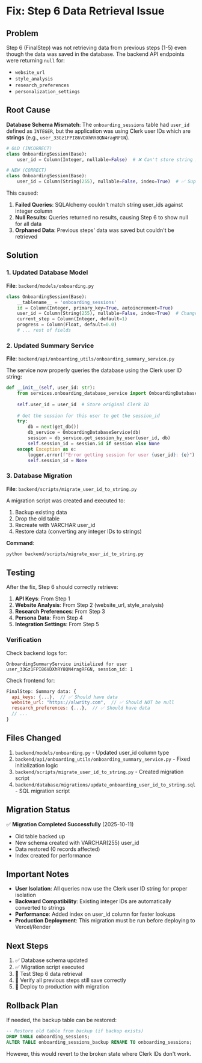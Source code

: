 # Fix: Step 6 Data Retrieval Issue

## Problem

Step 6 (FinalStep) was not retrieving data from previous steps (1-5) even though the data was saved in the database. The backend API endpoints were returning `null` for:
- `website_url`
- `style_analysis`
- `research_preferences`
- `personalization_settings`

## Root Cause

**Database Schema Mismatch**: The `onboarding_sessions` table had `user_id` defined as `INTEGER`, but the application was using Clerk user IDs which are **strings** (e.g., `user_33Gz1FPI86VDXhRY8QN4ragRFGN`).

```python
# OLD (INCORRECT)
class OnboardingSession(Base):
    user_id = Column(Integer, nullable=False)  # ❌ Can't store string IDs

# NEW (CORRECT)
class OnboardingSession(Base):
    user_id = Column(String(255), nullable=False, index=True)  # ✅ Supports Clerk IDs
```

This caused:
1. **Failed Queries**: SQLAlchemy couldn't match string user_ids against integer column
2. **Null Results**: Queries returned no results, causing Step 6 to show null for all data
3. **Orphaned Data**: Previous steps' data was saved but couldn't be retrieved

## Solution

### 1. Updated Database Model

**File**: `backend/models/onboarding.py`

```python
class OnboardingSession(Base):
    __tablename__ = 'onboarding_sessions'
    id = Column(Integer, primary_key=True, autoincrement=True)
    user_id = Column(String(255), nullable=False, index=True)  # Changed from Integer to String
    current_step = Column(Integer, default=1)
    progress = Column(Float, default=0.0)
    # ... rest of fields
```

### 2. Updated Summary Service

**File**: `backend/api/onboarding_utils/onboarding_summary_service.py`

The service now properly queries the database using the Clerk user ID string:

```python
def __init__(self, user_id: str):
    from services.onboarding_database_service import OnboardingDatabaseService
    
    self.user_id = user_id  # Store original Clerk ID
    
    # Get the session for this user to get the session_id
    try:
        db = next(get_db())
        db_service = OnboardingDatabaseService(db)
        session = db_service.get_session_by_user(user_id, db)
        self.session_id = session.id if session else None
    except Exception as e:
        logger.error(f"Error getting session for user {user_id}: {e}")
        self.session_id = None
```

### 3. Database Migration

**File**: `backend/scripts/migrate_user_id_to_string.py`

A migration script was created and executed to:
1. Backup existing data
2. Drop the old table
3. Recreate with VARCHAR user_id
4. Restore data (converting any integer IDs to strings)

**Command**:
```bash
python backend/scripts/migrate_user_id_to_string.py
```

## Testing

After the fix, Step 6 should correctly retrieve:

1. **API Keys**: From Step 1
2. **Website Analysis**: From Step 2 (website_url, style_analysis)
3. **Research Preferences**: From Step 3
4. **Persona Data**: From Step 4
5. **Integration Settings**: From Step 5

### Verification

Check backend logs for:
```
OnboardingSummaryService initialized for user user_33Gz1FPI86VDXhRY8QN4ragRFGN, session_id: 1
```

Check frontend for:
```javascript
FinalStep: Summary data: {
  api_keys: {...},  // ✅ Should have data
  website_url: "https://alwrity.com",  // ✅ Should NOT be null
  research_preferences: {...},  // ✅ Should have data
  // ...
}
```

## Files Changed

1. `backend/models/onboarding.py` - Updated user_id column type
2. `backend/api/onboarding_utils/onboarding_summary_service.py` - Fixed initialization logic
3. `backend/scripts/migrate_user_id_to_string.py` - Created migration script
4. `backend/database/migrations/update_onboarding_user_id_to_string.sql` - SQL migration script

## Migration Status

✅ **Migration Completed Successfully** (2025-10-11)
- Old table backed up
- New schema created with VARCHAR(255) user_id
- Data restored (0 records affected)
- Index created for performance

## Important Notes

- **User Isolation**: All queries now use the Clerk user ID string for proper isolation
- **Backward Compatibility**: Existing integer IDs are automatically converted to strings
- **Performance**: Added index on user_id column for faster lookups
- **Production Deployment**: This migration must be run before deploying to Vercel/Render

## Next Steps

1. ✅ Database schema updated
2. ✅ Migration script executed
3. 🔄 Test Step 6 data retrieval
4. 🔄 Verify all previous steps still save correctly
5. 🔄 Deploy to production with migration

## Rollback Plan

If needed, the backup table can be restored:
```sql
-- Restore old table from backup (if backup exists)
DROP TABLE onboarding_sessions;
ALTER TABLE onboarding_sessions_backup RENAME TO onboarding_sessions;
```

However, this would revert to the broken state where Clerk IDs don't work.

